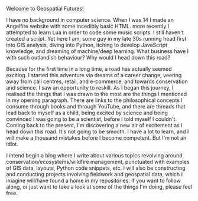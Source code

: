 Welcome to Geospatial Futures!

I have no background in computer science. When I was 14 I made an Angelfire website with some incedibly basic HTML. more recently I attempted to learn Lua in order to code some music scripts. I still haven't created a script. Yet here I am, some guy in my late 30s running head first into GIS analysis, diving into Python, itching to develop JavaScript knowledge, and dreaming of machine/deep learning. What business have I with such outlandish behaviour? Why would I head down this road?

Because for the first time in a long time, a road has actually seemed exciting. I started this adventure via dreams of a career change, veering away from call centres, retail, and e-commerce, and towards conservation and science. I saw an opportunity to reskill. As I began this journey, I realised the things that I was drawn to the most are the things I mentioned in my opening paragraph. There are links to the philosophical concepts I consume through books and through YouTube, and there are threads that lead back to myself as a child, being excited by science and being convinced I was going to be a scientist, before I told myself I couldn't. Coming back to the present, I'm discovering a new air of excitement as I head down this road. It's not going to be smooth. I have a lot to learn, and I will make a thousand mistakes before I become competent. But I'm not an idiot. 

I intend begin a blog where I write about various topics revolving around conservation/ecosystems/wildfire management, punctuated with examples of GIS data, layouts, Python code snippets, etc. I will also be constructing and conducting projects involving fieldwork and geospatial data, which I imagine will/have found a home in my repositories. If you want to follow along, or just want to take a look at some of the things I'm doing, please feel free. 
